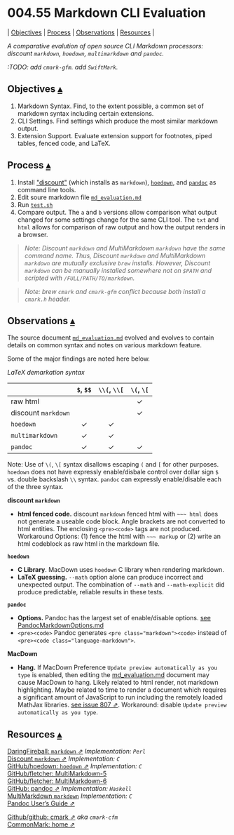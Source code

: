 004.55 Markdown CLI Evaluation
=======

<a id="toc"></a>
| [Objectives](#Objectives) | [Process](#Process) | [Observations](#Observations) | [Resources](#Resources) |  

_A comparative evalution of open source CLI Markdown processors: discount `markdown`, `hoedown`, `multimarkdown` and `pandoc`._

_:TODO: add `cmark-gfm`. add `SwiftMark`._

Objectives <a id="Objectives">[▴](#toc)</a>
----------

1. Markdown Syntax. Find, to the extent possible, a common set of markdown syntax including certain extensions.
2. CLI Settings. Find settings which produce the most similar markdown output.
3. Extension Support. Evaluate extension support for footnotes, piped tables, fenced code, and LaTeX.

Process <a id="Process">[▴](#toc)</a>
-------

1. Install ["discount"](http://braumeister.org/formula/discount) (which installs as `markdown`), [`hoedown`](http://braumeister.org/formula/hoedown), and [`pandoc`](http://braumeister.org/formula/pandoc) as command line tools. 
2. Edit soure markdown file [`md_evaluation.md`](md_evaluation_files/md_evaluation.md)
3. Run [`test.sh`](md_evaluation_files/)
4. Compare output. The `a` and `b` versions allow comparison what output changed for some settings change for the same CLI tool. The `txt` and `html` allows for comparison of raw output and how the output renders in a browser.

>_Note: Discount `markdown` and MultiMarkdown `markdown` have the same command name. Thus, Discount `markdown` and MultiMarkdown `markdown` are mutually exclusive `brew` installs. However, Discount `markdown` can be manually installed somewhere not on `$PATH` and scripted with `/FULL/PATH/TO/markdown`._
    
> _Note: brew `cmark` and `cmark-gfm` conflict because both install a `cmark.h` header._

Observations <a id="Observations">[▴](#toc)</a>
------------

The source document [`md_evaluation.md`](md_evaluation_files/md_evaluation.md) evolved and evolves to contain details on common syntax and notes on various markdown feature.

Some of the major findings are noted here below.

_LaTeX demarkation syntax_

|                     | `$`, `$$` | `\\(`, `\\[` | `\(`, `\[` |
|---------------------|:---------:|:------------:|:------------:|
| raw html            |           |              | ✓            |
| discount `markdown` |           |              | ✓            |
| `hoedown`           | ✓         | ✓            |              |
| `multimarkdown`     | ✓         | ✓            |              |
| `pandoc`            | ✓         | ✓            | ✓            |

Note: Use of `\(`, `\[` syntax disallows escaping `(` and `[` for other purposes. `hoedown` does not have expressly enable/disbale control over dollar sign `$` vs. double backslash `\\` syntax. `pandoc` can expressly enable/disable each of the three syntax.

**discount `markdown`** 

* **html fenced code.**  discount `markdown` fenced html with `~~~ html` does not generate a useable code block.  Angle brackets are not converted to html entities.  The enclosing `<pre><code>` tags are not produced.  Workaround Options: (1) fence the html with `~~~ markup` or (2) write an html codeblock as raw html in the markdown file.

**`hoedown`** 

* **C Library**. MacDown uses `hoedown` C library when rendering markdown.
* **LaTeX guessing.** `--math` option alone can produce incorrect and unexpected output. The combination of `--math` and `--math-explicit` did produce predictable, reliable results in these tests.

**`pandoc`** 

* **Options.** Pandoc has the largest set of enable/disable options. [see PandocMarkdownOptions.md](pandoc/PandocMarkdownOptions.md)
* `<pre><code>` Pandoc generates `<pre class="markdown"><code>` instead of `<pre><code class="language-markdown">`.

**MacDown**

* **Hang.** If MacDown Preference `Update preview automatically as you type` is enabled, then editing the [md_evaluation.md](md_evaluation.md) document may cause MacDown to hang. Likely related to html render, not markdown highlighting.  Maybe related to time to render a document which requires a significant amount of JavaScript to run including the remotely loaded MathJax libraries. [see issue 807 ⇗](https://github.com/MacDownApp/macdown/issues/807). Workaround: disable `Update preview automatically as you type`.

Resources <a id="Resources">[▴](#toc)</a>
---------

[DaringFireball: `markdown` ⇗](https://daringfireball.net/projects/markdown/) _Implementation: `Perl`_  
[Discount `markdown` ⇗](http://www.pell.portland.or.us/~orc/Code/discount/) _Implementation: `C`_  
[GitHub/hoedown: `hoedown` ⇗](https://github.com/hoedown/hoedown) _Implementation: `C`_  
[GitHub/fletcher: MultiMarkdown-5](https://github.com/fletcher/MultiMarkdown-5)    
[GitHub/fletcher: MultiMarkdown-6](https://github.com/fletcher/MultiMarkdown-6)    
[GitHub: pandoc ⇗](https://github.com/jgm/pandoc) _Implementation: `Haskell`_  
[MultiMarkdown `markdown`](http://fletcherpenney.net/multimarkdown/) _Implementation: `C`_  
[Pandoc User’s Guide ⇗](http://pandoc.org/MANUAL.html)  

[Github/github: cmark ⇗](https://github.com/github/cmark) _aka `cmark-cfm`_  
[CommonMark: home ⇗](http://commonmark.org)   

  


